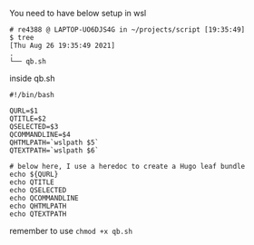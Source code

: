 
You need to have below setup in wsl
```
# re4388 @ LAPTOP-UO6DJS4G in ~/projects/script [19:35:49]
$ tree                                                                                                                                         [Thu Aug 26 19:35:49 2021]
.
└── qb.sh
```

inside qb.sh
```
#!/bin/bash

QURL=$1
QTITLE=$2
QSELECTED=$3
QCOMMANDLINE=$4
QHTMLPATH=`wslpath $5`
QTEXTPATH=`wslpath $6`

# below here, I use a heredoc to create a Hugo leaf bundle
echo ${QURL}
echo QTITLE
echo QSELECTED
echo QCOMMANDLINE
echo QHTMLPATH
echo QTEXTPATH
```

remember to use `chmod +x qb.sh`